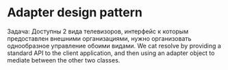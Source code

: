 # Adapter design pattern

Задача: Доступны 2 вида телевизоров, интерфейс к которым предоставлен внешними организациями, нужно организовать однообразное управление обоими видами.
We cat resolve by providing a standard API to the client application, and then using an adapter object to mediate between the other two classes.
